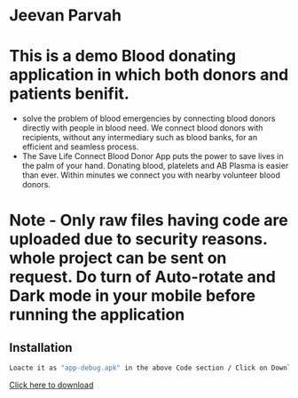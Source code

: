 # Jeevan Parvah
# This is a demo Blood donating application in which both donors and patients benifit. 
- solve the problem of blood emergencies by connecting blood donors directly with people in blood need. We connect blood donors with recipients, without any intermediary such as blood banks, for an efficient and seamless process. 
- The Save Life Connect Blood Donor App puts the power to save lives in the palm of your hand. Donating blood, platelets and AB Plasma is easier than ever. Within minutes we connect you with nearby volunteer blood donors.

# Note - Only raw files having code are uploaded due to security reasons. whole project can be sent on request. Do turn of Auto-rotate and Dark mode in your mobile before running the application



## Installation
```bash
Loacte it as "app-debug.apk" in the above Code section / Click on Download below
```
[Click here to download](https://u.pcloud.link/publink/show?code=XZFvOXVZpBVxWCK1qGSqht6jbdqs45UFezWy) 

